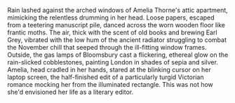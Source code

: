 Rain lashed against the arched windows of Amelia Thorne's attic apartment, mimicking the relentless drumming in her head.  Loose papers, escaped from a teetering manuscript pile, danced across the worn wooden floor like frantic moths.  The air, thick with the scent of old books and brewing Earl Grey, vibrated with the low hum of the ancient radiator struggling to combat the November chill that seeped through the ill-fitting window frames.  Outside, the gas lamps of Bloomsbury cast a flickering, ethereal glow on the rain-slicked cobblestones, painting London in shades of sepia and silver.  Amelia, head cradled in her hands, stared at the blinking cursor on her laptop screen, the half-finished edit of a particularly turgid Victorian romance mocking her from the illuminated rectangle.  This was not how she'd envisioned her life as a literary editor.

